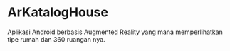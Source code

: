 # ArKatalogHouse
Aplikasi Android berbasis Augmented Reality yang mana memperlihatkan tipe rumah dan 360 ruangan nya.
